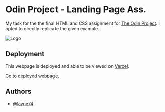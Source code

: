 
# Odin Project - Landing Page Ass.

My task for the the final HTML and CSS assignment for [The Odin Project]('https://www.theodinproject.com/'). I opted to directly replicate the given example.


![Logo](https://www.skillfinder.com.au/media/wysiwyg/the-odin-project-logo-skill-finder-partners-page.png 'The Odin Project')

## Deployment

This webpage is deployed and able to be viewed on [Vercel]('https://vercel.com/' 'Link to Vercel homepage').

[Go to deployed webpage.](https://odin-landing-page-pearl.vercel.app/)

## Authors

- [@layne74](https://github.com/layne74)

